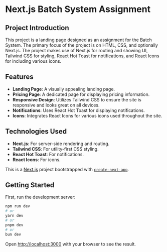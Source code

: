 # Next.js Batch System Assignment

## Project Introduction

This project is a landing page designed as an assignment for the Batch System. The primary focus of the project is on HTML, CSS, and optionally Next.js. The project makes use of Next.js for routing and showing UI, Tailwind CSS for styling, React Hot Toast for notifications, and React Icons for including various icons.

## Features

- **Landing Page**: A visually appealing landing page.
- **Pricing Page**: A dedicated page for displaying pricing information.
- **Responsive Design**: Utilizes Tailwind CSS to ensure the site is responsive and looks great on all devices.
- **Notifications**: Uses React Hot Toast for displaying notifications.
- **Icons**: Integrates React Icons for various icons used throughout the site.

## Technologies Used

- **Next.js**: For server-side rendering and routing.
- **Tailwind CSS**: For utility-first CSS styling.
- **React Hot Toast**: For notifications.
- **React Icons**: For icons.




This is a [Next.js](https://nextjs.org/) project bootstrapped with [`create-next-app`](https://github.com/vercel/next.js/tree/canary/packages/create-next-app).

## Getting Started

First, run the development server:

```bash
npm run dev
# or
yarn dev
# or
pnpm dev
# or
bun dev
```

Open [http://localhost:3000](http://localhost:3000) with your browser to see the result.
